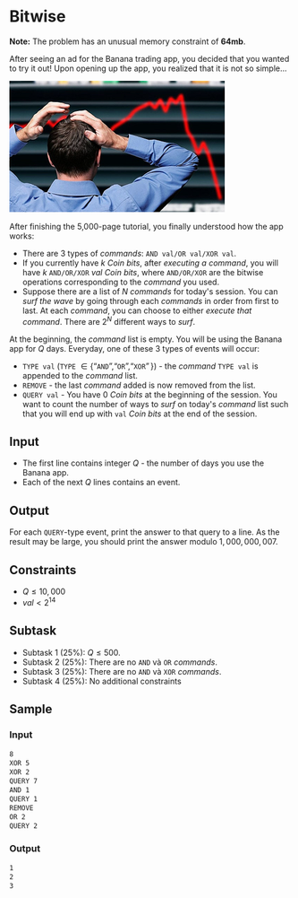 # Bitwise

**Note:** The problem has an unusual memory constraint of **64mb**.

After seeing an ad for the Banana trading app, you decided that you wanted to try it out!
Upon opening up the app, you realized that it is not so simple...

![](bitwise1.png)

After finishing the 5,000-page tutorial, you finally understood how the app works:

- There are 3 types of *commands*: `AND val/OR val/XOR val`. 
- If you currently have $k$ *Coin bits*, after *executing a command*, you will have $k$ `AND/OR/XOR` $val$ *Coin bits*, where `AND/OR/XOR` are the bitwise operations corresponding to the *command* you used.
- Suppose there are a list of $N$ *commands* for today's session. You can *surf the wave* by going through each *commands* in order from first to last. At each *command*, you can choose to either *execute that command*. There are $2^N$ different ways to *surf*.

At the beginning, the *command* list is empty. You will be using the Banana app for $Q$ days. Everyday, one of these 3 types of events will occur:

- `TYPE val` (`TYPE` $\in \{“$`AND`$”, “$`OR`$”, “$`XOR`$”\}$) - the *command* `TYPE val` is appended to the *command* list.
- `REMOVE` - the last *command* added is now removed from the list.
- `QUERY val` - You have $0$ *Coin bits* at the beginning of the session. You want to count the number of ways to *surf* on today's *command* list such that you will end up with `val` *Coin bits* at the end of the session.

## Input

- The first line contains integer $Q$ - the number of days you use the Banana app.
- Each of the next $Q$ lines contains an event.

## Output

For each `QUERY`-type event, print the answer to that query to a line. As the result may be large, you should print the answer modulo $1,000,000,007$.

## Constraints
- $Q \leq 10,000$
- $val < 2^{14}$

## Subtask
- Subtask 1 (25%): $Q \leq 500$.
- Subtask 2 (25%): There are no `AND` và `OR` *commands*.
- Subtask 3 (25%): There are no `AND` và `XOR` *commands*.
- Subtask 4 (25%): No additional constraints

## Sample

### Input
```
8
XOR 5
XOR 2
QUERY 7
AND 1
QUERY 1
REMOVE
OR 2
QUERY 2
```

### Output
```
1
2
3
```